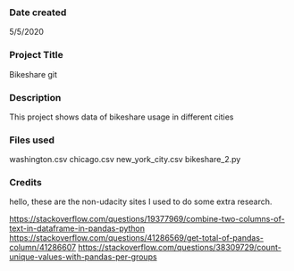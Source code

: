 ### Date created
5/5/2020

### Project Title
Bikeshare git

### Description
This project shows data of bikeshare usage in different cities

### Files used
washington.csv
chicago.csv
new_york_city.csv
bikeshare_2.py

### Credits
hello, these are the non-udacity sites I used to do some extra research.

https://stackoverflow.com/questions/19377969/combine-two-columns-of-text-in-dataframe-in-pandas-python
https://stackoverflow.com/questions/41286569/get-total-of-pandas-column/41286607
https://stackoverflow.com/questions/38309729/count-unique-values-with-pandas-per-groups
